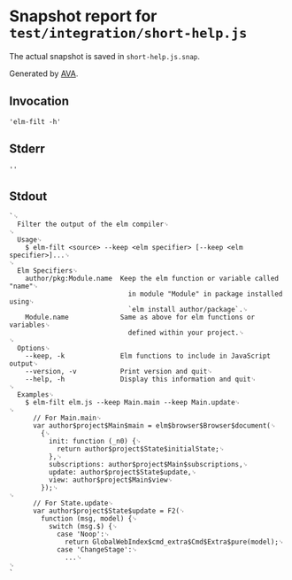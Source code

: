 # Snapshot report for `test/integration/short-help.js`

The actual snapshot is saved in `short-help.js.snap`.

Generated by [AVA](https://ava.li).

## Invocation

    'elm-filt -h'

## Stderr

    ''

## Stdout

    `␊
      Filter the output of the elm compiler␊
    ␊
      Usage␊
        $ elm-filt <source> --keep <elm specifier> [--keep <elm specifier>]...␊
    ␊
      Elm Specifiers␊
        author/pkg:Module.name  Keep the elm function or variable called "name"␊
                                  in module "Module" in package installed using␊
                                  `elm install author/package`.␊
        Module.name             Same as above for elm functions or variables␊
                                  defined within your project.␊
    ␊
      Options␊
        --keep, -k              Elm functions to include in JavaScript output␊
        --version, -v           Print version and quit␊
        --help, -h              Display this information and quit␊
    ␊
      Examples␊
        $ elm-filt elm.js --keep Main.main --keep Main.update␊
    ␊
          // For Main.main␊
          var author$project$Main$main = elm$browser$Browser$document(␊
            {␊
              init: function (_n0) {␊
                return author$project$State$initialState;␊
              },␊
              subscriptions: author$project$Main$subscriptions,␊
              update: author$project$State$update,␊
              view: author$project$Main$view␊
            });␊
    ␊
          // For State.update␊
          var author$project$State$update = F2(␊
            function (msg, model) {␊
              switch (msg.$) {␊
                case 'Noop':␊
                  return GlobalWebIndex$cmd_extra$Cmd$Extra$pure(model);␊
                case 'ChangeStage':␊
                  ...␊
    ␊
    `
